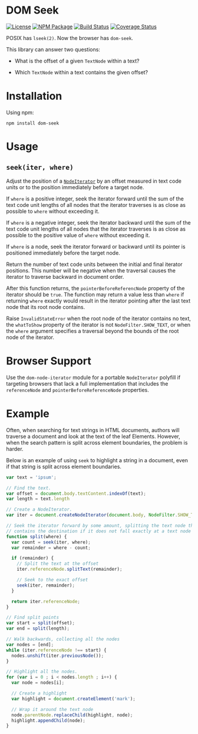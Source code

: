 DOM Seek
========

[![License](https://img.shields.io/badge/license-MIT-blue.svg)](http://opensource.org/licenses/MIT)
[![NPM Package](https://img.shields.io/npm/v/dom-seek.svg)](https://www.npmjs.com/package/dom-seek)
[![Build Status](https://travis-ci.org/tilgovi/dom-seek.svg?branch=master)](https://travis-ci.org/tilgovi/dom-seek)
[![Coverage Status](https://img.shields.io/codecov/c/github/tilgovi/dom-seek/master.svg)](https://codecov.io/gh/tilgovi/dom-seek)

POSIX has `lseek(2)`. Now the browser has `dom-seek`.

This library can answer two questions:

- What is the offset of a given `TextNode` within a text?

- Which `TextNode` within a text contains the given offset?

Installation
============

Using npm:

    npm install dom-seek

Usage
=====

## `seek(iter, where)`

Adjust the position of a [`NodeIterator`] by an offset measured in text code
units or to the position immediately before a target node.

If `where` is a positive integer, seek the iterator forward until the sum of
the text code unit lengths of all nodes that the iterator traverses is as close
as possible to `where` without exceeding it.

If `where` is a negative integer, seek the iterator backward until the sum of
the text code unit lengths of all nodes that the iterator traverses is as close
as possible to the positive value of `where` without exceeding it.

If `where` is a node, seek the iterator forward or backward until its pointer is
positioned immediately before the target node.

Return the number of text code units between the initial and final iterator
positions. This number will be negative when the traversal causes the iterator
to traverse backward in document order.

After this function returns, the `pointerBeforeReferencNode` property of the
iterator should be `true`. The function may return a value less than `where` if
returning `where` exactly would result in the iterator pointing after the last
text node that its root node contains.

Raise `InvalidStateError` when the root node of the iterator contains no text,
the `whatToShow` property of the iterator is not `NodeFilter.SHOW_TEXT`, or when
the `where` argument specifies a traversal beyond the bounds of the root node of
the iterator.

[`NodeIterator`]: https://developer.mozilla.org/en-US/docs/Web/API/NodeIterator

Browser Support
===============

Use the `dom-node-iterator` module for a portable `NodeIterator` polyfill if
targeting browsers that lack a full implementation that includes the
`referenceNode` and `pointerBeforeReferenceNode` properties.

Example
=======

Often, when searching for text strings in HTML documents, authors will traverse
a document and look at the text of the leaf Elements. However, when the search
pattern is split across element boundaries, the problem is harder.

Below is an example of using `seek` to highlight a string in a document, even
if that string is split across element boundaries.

```javascript
var text = 'ipsum';

// Find the text.
var offset = document.body.textContent.indexOf(text);
var length = text.length

// Create a NodeIterator.
var iter = document.createNodeIterator(document.body, NodeFilter.SHOW_TEXT);

// Seek the iterator forward by some amount, splitting the text node that
// contains the destination if it does not fall exactly at a text node boundary.
function split(where) {
  var count = seek(iter, where);
  var remainder = where - count;

  if (remainder) {
    // Split the text at the offset
    iter.referenceNode.splitText(remainder);

    // Seek to the exact offset
    seek(iter, remainder);
  }

  return iter.referenceNode;
}

// Find split points
var start = split(offset);
var end = split(length);

// Walk backwards, collecting all the nodes
var nodes = [end];
while (iter.referenceNode !== start) {
  nodes.unshift(iter.previousNode());
}

// Highlight all the nodes.
for (var i = 0 ; i < nodes.length ; i++) {
  var node = nodes[i];

  // Create a highlight
  var highlight = document.createElement('mark');

  // Wrap it around the text node
  node.parentNode.replaceChild(highlight, node);
  highlight.appendChild(node);
}
```
